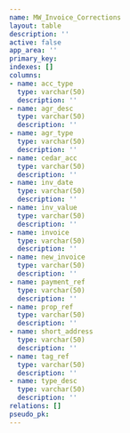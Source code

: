 ```yaml
---
name: MW_Invoice_Corrections
layout: table
description: ''
active: false
app_area: ''
primary_key: 
indexes: []
columns:
- name: acc_type
  type: varchar(50)
  description: ''
- name: agr_desc
  type: varchar(50)
  description: ''
- name: agr_type
  type: varchar(50)
  description: ''
- name: cedar_acc
  type: varchar(50)
  description: ''
- name: inv_date
  type: varchar(50)
  description: ''
- name: inv_value
  type: varchar(50)
  description: ''
- name: invoice
  type: varchar(50)
  description: ''
- name: new_invoice
  type: varchar(50)
  description: ''
- name: payment_ref
  type: varchar(50)
  description: ''
- name: prop_ref
  type: varchar(50)
  description: ''
- name: short_address
  type: varchar(50)
  description: ''
- name: tag_ref
  type: varchar(50)
  description: ''
- name: type_desc
  type: varchar(50)
  description: ''
relations: []
pseudo_pk: 
---
```


